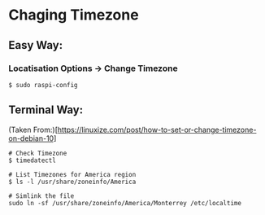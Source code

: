 # Chaging Timezone

## Easy Way:

### Locatisation Options -> Change Timezone
```
$ sudo raspi-config
```

## Terminal Way:
(Taken From:)[https://linuxize.com/post/how-to-set-or-change-timezone-on-debian-10]

```
# Check Timezone
$ timedatectl

# List Timezones for America region
$ ls -l /usr/share/zoneinfo/America

# Simlink the file
sudo ln -sf /usr/share/zoneinfo/America/Monterrey /etc/localtime
```
